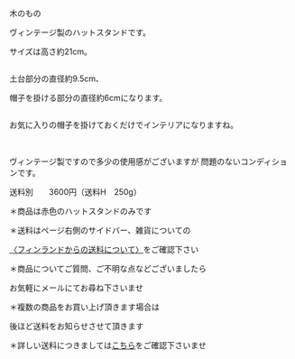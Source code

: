 <link rel="stylesheet" type="text/css" href="/assets/css/styles.css">

木のもの

ヴィンテージ製のハットスタンドです。

サイズは高さ約21cm。

<img alt="" src="http://blog.cnobi.jp/v1/blog/user/71e35865e9e62f3f9d70420d6124d2ab/1462187025"/> 

土台部分の直径約9.5cm、

帽子を掛ける部分の直径約6cmになります。

<img alt="" src="http://blog.cnobi.jp/v1/blog/user/71e35865e9e62f3f9d70420d6124d2ab/1462187026"/> 

お気に入りの帽子を掛けておくだけでインテリアになりますね。

<img alt="" src="http://blog.cnobi.jp/v1/blog/user/71e35865e9e62f3f9d70420d6124d2ab/1462187027"/> 

<img alt="" src="http://blog.cnobi.jp/v1/blog/user/71e35865e9e62f3f9d70420d6124d2ab/1462187028"/> 

ヴィンテージ製ですので多少の使用感がございますが
問題のないコンディションです。

送料別　　3600円（送料H　250g）

＊商品は赤色のハットスタンドのみです

＊送料はページ右側のサイドバー、雑貨についての

[〈フィンランドからの送料について〉](https://dkzakka.github.io/2005/03/31/雑貨について.html)をご確認下さい

＊商品についてご質問、ご不明な点などございましたら

お気軽にメールにてお尋ね下さいませ

＊複数の商品をお買い上げ頂きます場合は 

後ほど送料をお知らせさせて頂きます

＊詳しい送料につきましては[こちら](http://dkzakka.blog.shinobi.jp/Entry/3385/)をご確認下さいませ
